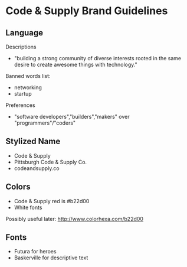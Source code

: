 # Code & Supply Brand Guidelines

## Language

Descriptions

- "building a strong community of diverse interests rooted in the same desire to create awesome things with technology."

Banned words list:

- networking
- startup

Preferences

- "software developers","builders","makers" over "programmers"/"coders"

## Stylized Name

  - Code & Supply
  - Pittsburgh Code & Supply Co.
  - codeandsupply.co

## Colors

  - Code & Supply red is #b22d00
  - White fonts

Possibly useful later: http://www.colorhexa.com/b22d00

## Fonts

  - Futura for heroes
  - Baskerville for descriptive text
